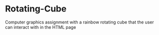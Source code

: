# Rotating-Cube
Computer graphics assignment with a rainbow rotating cube that the user can interact with in the HTML page

